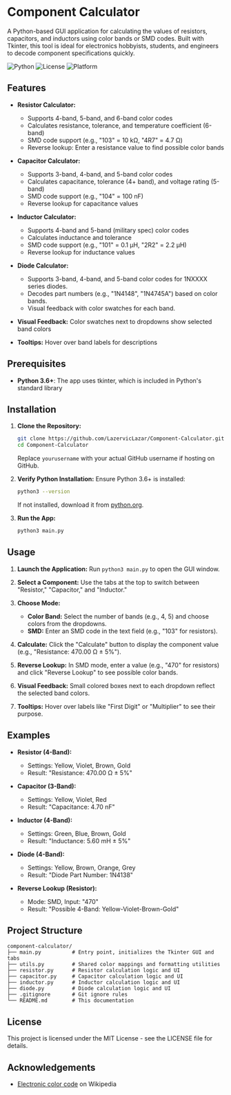# Component Calculator

A Python-based GUI application for calculating the values of resistors, capacitors, and inductors using color bands or SMD codes. Built with Tkinter, this tool is ideal for electronics hobbyists, students, and engineers to decode component specifications quickly.

![Python](https://img.shields.io/badge/Python-3.6+-blue.svg)
![License](https://img.shields.io/badge/License-MIT-green.svg)
![Platform](https://img.shields.io/badge/Platform-Windows%20%7C%20macOS%20%7C%20Linux-lightgrey.svg)

## Features

- **Resistor Calculator:**

  - Supports 4-band, 5-band, and 6-band color codes
  - Calculates resistance, tolerance, and temperature coefficient (6-band)
  - SMD code support (e.g., "103" = 10 kΩ, "4R7" = 4.7 Ω)
  - Reverse lookup: Enter a resistance value to find possible color bands

- **Capacitor Calculator:**

  - Supports 3-band, 4-band, and 5-band color codes
  - Calculates capacitance, tolerance (4+ band), and voltage rating (5-band)
  - SMD code support (e.g., "104" = 100 nF)
  - Reverse lookup for capacitance values

- **Inductor Calculator:**

  - Supports 4-band and 5-band (military spec) color codes
  - Calculates inductance and tolerance
  - SMD code support (e.g., "101" = 0.1 µH, "2R2" = 2.2 µH)
  - Reverse lookup for inductance values

- **Diode Calculator:**

  - Supports 3-band, 4-band, and 5-band color codes for 1NXXXX series diodes.
  - Decodes part numbers (e.g., "1N4148", "1N4745A") based on color bands.
  - Visual feedback with color swatches for each band.

- **Visual Feedback:** Color swatches next to dropdowns show selected band colors
- **Tooltips:** Hover over band labels for descriptions

## Prerequisites

- **Python 3.6+**: The app uses tkinter, which is included in Python's standard library

## Installation

1. **Clone the Repository:**

   ```bash
   git clone https://github.com/LazervicLazar/Component-Calculator.git
   cd Component-Calculator
   ```

   Replace `yourusername` with your actual GitHub username if hosting on GitHub.

2. **Verify Python Installation:**
   Ensure Python 3.6+ is installed:

   ```bash
   python3 --version
   ```

   If not installed, download it from [python.org](https://www.python.org/downloads/).

3. **Run the App:**
   ```bash
   python3 main.py
   ```

## Usage

1. **Launch the Application:**
   Run `python3 main.py` to open the GUI window.

2. **Select a Component:**
   Use the tabs at the top to switch between "Resistor," "Capacitor," and "Inductor."

3. **Choose Mode:**

   - **Color Band:** Select the number of bands (e.g., 4, 5) and choose colors from the dropdowns.
   - **SMD:** Enter an SMD code in the text field (e.g., "103" for resistors).

4. **Calculate:**
   Click the "Calculate" button to display the component value (e.g., "Resistance: 470.00 Ω ± 5%").

5. **Reverse Lookup:**
   In SMD mode, enter a value (e.g., "470" for resistors) and click "Reverse Lookup" to see possible color bands.

6. **Visual Feedback:**
   Small colored boxes next to each dropdown reflect the selected band colors.

7. **Tooltips:**
   Hover over labels like "First Digit" or "Multiplier" to see their purpose.

## Examples

- **Resistor (4-Band):**

  - Settings: Yellow, Violet, Brown, Gold
  - Result: "Resistance: 470.00 Ω ± 5%"

- **Capacitor (3-Band):**

  - Settings: Yellow, Violet, Red
  - Result: "Capacitance: 4.70 nF"

- **Inductor (4-Band):**

  - Settings: Green, Blue, Brown, Gold
  - Result: "Inductance: 5.60 mH ± 5%"

- **Diode (4-Band):**

  - Settings: Yellow, Brown, Orange, Grey
  - Result: "Diode Part Number: 1N4138"

- **Reverse Lookup (Resistor):**
  - Mode: SMD, Input: "470"
  - Result: "Possible 4-Band: Yellow-Violet-Brown-Gold"

## Project Structure

```
component-calculator/
├── main.py          # Entry point, initializes the Tkinter GUI and tabs
├── utils.py         # Shared color mappings and formatting utilities
├── resistor.py      # Resistor calculation logic and UI
├── capacitor.py     # Capacitor calculation logic and UI
├── inductor.py      # Inductor calculation logic and UI
├── diode.py         # Diode calculation logic and UI
├── .gitignore       # Git ignore rules
└── README.md        # This documentation
```

## License

This project is licensed under the MIT License - see the LICENSE file for details.

## Acknowledgements

- [Electronic color code](https://en.wikipedia.org/wiki/Electronic_color_code) on Wikipedia
